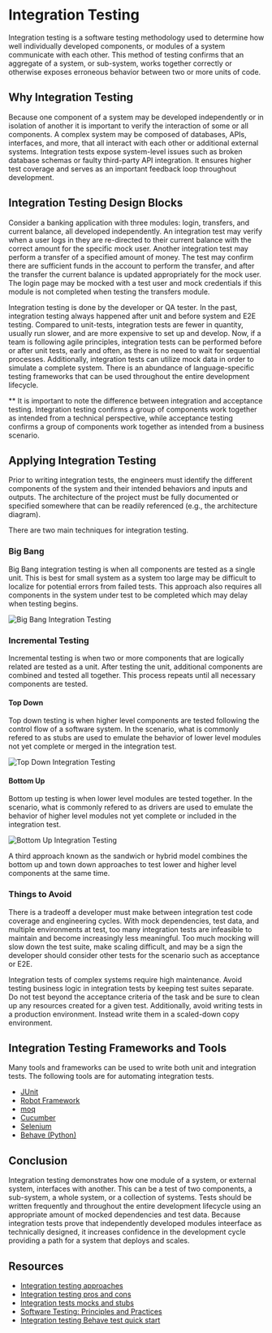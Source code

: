 # Integration Testing

Integration testing is a software testing methodology used to determine how well individually developed components, or modules of a system communicate with each other. This method of testing confirms that an aggregate of a system, or sub-system, works together correctly or otherwise exposes erroneous behavior between two or more units of code.

## Why Integration Testing

Because one component of a system may be developed independently or in isolation of another it is important to verify the interaction of some or all components. A complex system may be composed of databases, APIs, interfaces, and more, that all interact with each other or additional external systems. Integration tests expose system-level issues such as broken database schemas or faulty third-party API integration. It ensures higher test coverage and serves as an important feedback loop throughout development.

## Integration Testing Design Blocks

Consider a banking application with three modules: login, transfers, and current balance, all developed independently. An integration test may verify when a user logs in they are re-directed to their current balance with the correct amount for the specific mock user. Another integration test may perform a transfer of a specified amount of money. The test may confirm there are sufficient funds in the account to perform the transfer, and after the transfer the current balance is updated appropriately for the mock user. The login page may be mocked with a test user and mock credentials if this module is not completed when testing the transfers module.

Integration testing is done by the developer or QA tester. In the past, integration testing always happened after unit and before system and E2E testing. Compared to unit-tests, integration tests are fewer in quantity, usually run slower, and are more expensive to set up and develop. Now, if a team is following agile principles, integration tests can be performed before or after unit tests, early and often, as there is no need to wait for sequential processes. Additionally, integration tests can utilize mock data in order to simulate a complete system. There is an abundance of language-specific testing frameworks that can be used throughout the entire development lifecycle.

\*\* It is important to note the difference between integration and acceptance testing. Integration testing confirms a group of components work together as intended from a technical perspective, while acceptance testing confirms a group of components work together as intended from a business scenario.

## Applying Integration Testing

Prior to writing integration tests, the engineers must identify the different components of the system and their intended behaviors and inputs and outputs. The architecture of the project must be fully documented or specified somewhere that can be readily referenced (e.g., the architecture diagram).

There are two main techniques for integration testing.

### Big Bang

Big Bang integration testing is when all components are tested as a single unit. This is best for small system as a system too large may be difficult to localize for potential errors from failed tests. This approach also requires all components in the system under test to be completed which may delay when testing begins.

![Big Bang Integration Testing](./images/bigBang.jpg)

### Incremental Testing

Incremental testing is when two or more components that are logically related are tested as a unit. After testing the unit, additional components are combined and tested all together. This process repeats until all necessary components are tested.

#### Top Down

Top down testing is when higher level components are tested following the control flow of a software system. In the scenario, what is commonly refered to as stubs are used to emulate the behavior of lower level modules not yet complete or merged in the integration test.

![Top Down Integration Testing](./images/topDown.png)

#### Bottom Up

Bottom up testing is when lower level modules are tested together. In the scenario, what is commonly refered to as drivers are used to emulate the behavior of higher level modules not yet complete or included in the integration test.

![Bottom Up Integration Testing](./images/bottomUp.jpg)

A third approach known as the sandwich or hybrid model combines the bottom up and town down approaches to test lower and higher level components at the same time.

### Things to Avoid

There is a tradeoff a developer must make between integration test code coverage and engineering cycles. With mock dependencies, test data, and multiple environments at test, too many integration tests are infeasible to maintain and become increasingly less meaningful. Too much mocking will slow down the test suite, make scaling difficult, and may be a sign the developer should consider other tests for the scenario such as acceptance or E2E.

Integration tests of complex systems require high maintenance. Avoid testing business logic in integration tests by keeping test suites separate. Do not test beyond the acceptance criteria of the task and be sure to clean up any resources created for a given test. Additionally, avoid writing tests in a production environment. Instead write them in a scaled-down copy environment.

## Integration Testing Frameworks and Tools

Many tools and frameworks can be used to write both unit and integration tests. The following tools are for automating integration tests.

- [JUnit](https://junit.org/junit5/)
- [Robot Framework](https://robotframework.org/)
- [moq](https://github.com/moq/moq4)
- [Cucumber](https://cucumber.io/)
- [Selenium](https://www.selenium.dev/)
- [Behave (Python)](https://behave.readthedocs.io/en/latest/tutorial.html)

## Conclusion

Integration testing demonstrates how one module of a system, or external system, interfaces with another. This can be a test of two components, a sub-system, a whole system, or a collection of systems. Tests should be written frequently and throughout the entire development lifecycle using an appropriate amount of mocked dependencies and test data. Because integration tests prove that independently developed modules inteerface as technically designed, it increases confidence in the development cycle providing a path for a system that deploys and scales.

## Resources

- [Integration testing approaches](https://www.softwaretestinghelp.com/what-is-integration-testing/)
- [Integration testing pros and cons](https://www.geeksforgeeks.org/software-engineering-integration-testing/)
- [Integration tests mocks and stubs](https://circleci.com/blog/how-to-test-software-part-i-mocking-stubbing-and-contract-testing/)
- [Software Testing: Principles and Practices](https://www.goodreads.com/book/show/21278464-software-testing)
- [Integration testing Behave test quick start](https://github.com/Nick287/Behave-Quick-Start)
